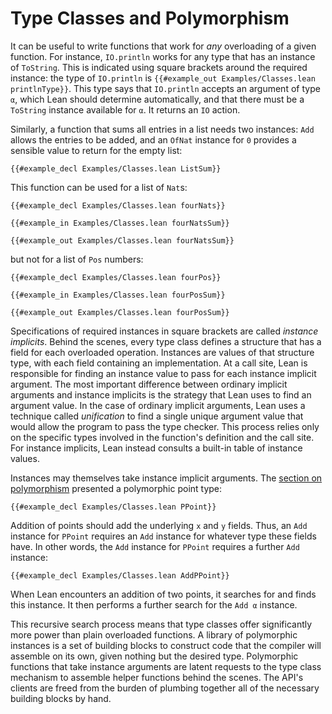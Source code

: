 # Type Classes and Polymorphism

It can be useful to write functions that work for _any_ overloading of a given function.
For instance, `IO.println` works for any type that has an instance of `ToString`.
This is indicated using square brackets around the required instance: the type of `IO.println` is `{{#example_out Examples/Classes.lean printlnType}}`.
This type says that `IO.println` accepts an argument of type `α`, which Lean should determine automatically, and that there must be a `ToString` instance available for `α`.
It returns an `IO` action.

Similarly, a function that sums all entries in a list needs two instances: `Add` allows the entries to be added, and an `OfNat` instance for `0` provides a sensible value to return for the empty list:
```Lean
{{#example_decl Examples/Classes.lean ListSum}}
```
This function can be used for a list of `Nat`s:
```Lean
{{#example_decl Examples/Classes.lean fourNats}}

{{#example_in Examples/Classes.lean fourNatsSum}}
```
```Lean info
{{#example_out Examples/Classes.lean fourNatsSum}}
```
but not for a list of `Pos` numbers:
```Lean
{{#example_decl Examples/Classes.lean fourPos}}

{{#example_in Examples/Classes.lean fourPosSum}}
```
```Lean error
{{#example_out Examples/Classes.lean fourPosSum}}
```

Specifications of required instances in square brackets are called _instance implicits_.
Behind the scenes, every type class defines a structure that has a field for each overloaded operation.
Instances are values of that structure type, with each field containing an implementation.
At a call site, Lean is responsible for finding an instance value to pass for each instance implicit argument.
The most important difference between ordinary implicit arguments and instance implicits is the strategy that Lean uses to find an argument value.
In the case of ordinary implicit arguments, Lean uses a technique called _unification_ to find a single unique argument value that would allow the program to pass the type checker.
This process relies only on the specific types involved in the function's definition and the call site.
For instance implicits, Lean instead consults a built-in table of instance values.

Instances may themselves take instance implicit arguments.
The [section on polymorphism](../getting-to-know/polymorphism.md) presented a polymorphic point type:
```Lean
{{#example_decl Examples/Classes.lean PPoint}}
```
Addition of points should add the underlying `x` and `y` fields.
Thus, an `Add` instance for `PPoint` requires an `Add` instance for whatever type these fields have.
In other words, the `Add` instance for `PPoint` requires a further `Add` instance:
```Lean
{{#example_decl Examples/Classes.lean AddPPoint}}
```
When Lean encounters an addition of two points, it searches for and finds this instance.
It then performs a further search for the `Add α` instance.

This recursive search process means that type classes offer significantly more power than plain overloaded functions.
A library of polymorphic instances is a set of building blocks to construct code that the compiler will assemble on its own, given nothing but the desired type.
Polymorphic functions that take instance arguments are latent requests to the type class mechanism to assemble helper functions behind the scenes.
The API's clients are freed from the burden of plumbing together all of the necessary building blocks by hand.


